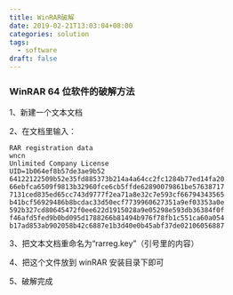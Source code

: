 ```yaml
---
title: WinRAR破解
date: 2019-02-21T13:03:04+08:00
categories: solution
tags:
  - software
draft: false
---
```


### WinRAR 64 位软件的破解方法

1、新建一个文本文档

<!--more-->

2、在文档里输入：

```
RAR registration data
wncn
Unlimited Company License
UID=1b064ef8b57de3ae9b52
64122122509b52e35fd885373b214a4a64cc2fc1284b77ed14fa20
66ebfca6509f9813b32960fce6cb5ffde62890079861be57638717
7131ced835ed65cc743d9777f2ea71a8e32c7e593cf66794343565
b41bcf56929486b8bcdac33d50ecf7739960627351a9ef03353a0e
592b327cd80645472f0ee622d1915028a9e05298e593db36384f0f
f46afd5fed9b0bd095d1788266b81494b976f78fb1c551ca60a054
b17ad853ab902058b42c6887e1b3d40e0b45abf37de02106056887
```

3、把文本文档重命名为“rarreg.key”（引号里的内容）

4、把这个文件放到 winRAR 安装目录下即可

5、破解完成
